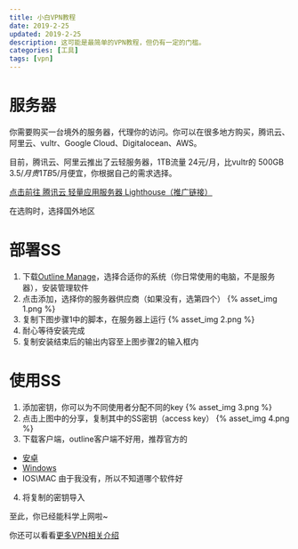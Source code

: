 ```yaml
---
title: 小白VPN教程
date: 2019-2-25
updated: 2019-2-25
description: 这可能是最简单的VPN教程，但仍有一定的门槛。
categories: [工具]
tags: [vpn]
---
```


# 服务器

你需要购买一台境外的服务器，代理你的访问。你可以在很多地方购买，腾讯云、阿里云、vultr、Google Cloud、Digitalocean、AWS。

目前，腾讯云、阿里云推出了云轻服务器，1TB流量 24元/月，比vultr的 500GB 3.5$/月贵 1TB 5$/月便宜，你根据自己的需求选择。

[点击前往 腾讯云 轻量应用服务器 Lighthouse（推广链接）](https://url.cn/CabLBmhb)

在选购时，选择国外地区

<!-- more -->

# 部署SS

1. 下载[Outline Manage](https://github.com/Jigsaw-Code/outline-server/releases)，选择合适你的系统（你日常使用的电脑，不是服务器），安装管理软件
2. 点击添加，选择你的服务器供应商（如果没有，选第四个）
{% asset_img 1.png %}
3. 复制下图步骤1中的脚本，在服务器上运行
{% asset_img 2.png %}
4. 耐心等待安装完成
5. 复制安装结束后的输出内容至上图步骤2的输入框内

# 使用SS
1. 添加密钥，你可以为不同使用者分配不同的key
{% asset_img 3.png %}
2. 点击上图中的分享，复制其中的SS密钥（access key）
{% asset_img 4.png %}
3. 下载客户端，outline客户端不好用，推荐官方的
  - [安卓](https://github.com/shadowsocks/shadowsocks-android/releases)
  - [Windows](https://github.com/shadowsocks/shadowsocks-windows/releases)
  - IOS\MAC 由于我没有，所以不知道哪个软件好
4. 将复制的密钥导入

至此，你已经能科学上网啦~

你还可以看看[更多VPN相关介绍](/more/vpn)
